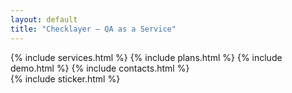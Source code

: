 ```yaml
---
layout: default
title: "Checklayer — QA as a Service"
---
```

<main class="max-w-7xl mx-auto px-6 py-12">
  {% include services.html %}
  {% include plans.html %}
  {% include demo.html %}
  {% include contacts.html %}
</main>
{% include sticker.html %}
